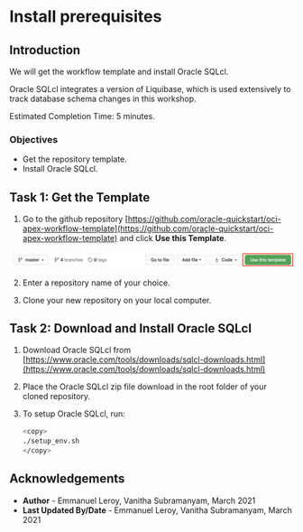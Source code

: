 # Install prerequisites

## Introduction

We will get the workflow template and install Oracle SQLcl.

Oracle SQLcl integrates a version of Liquibase, which is used extensively to track database schema changes in this workshop.

Estimated Completion Time: 5 minutes.

### Objectives

- Get the repository template.
- Install Oracle SQLcl.

## Task 1: Get the Template

1. Go to the github repository [https://github.com/oracle-quickstart/oci-apex-workflow-template](https://github.com/oracle-quickstart/oci-apex-workflow-template) and click **Use this Template**.

  ![](./images/template.png " ")

2. Enter a repository name of your choice.

3. Clone your new repository on your local computer.

## Task 2: Download and Install Oracle SQLcl

1. Download Oracle SQLcl from [https://www.oracle.com/tools/downloads/sqlcl-downloads.html](https://www.oracle.com/tools/downloads/sqlcl-downloads.html)

2. Place the Oracle SQLcl zip file download in the root folder of your cloned repository.

3. To setup Oracle SQLcl, run:

    ```bash
    <copy>
    ./setup_env.sh
    </copy>
    ```


## Acknowledgements

 - **Author** - Emmanuel Leroy, Vanitha Subramanyam, March 2021
 - **Last Updated By/Date** - Emmanuel Leroy, Vanitha Subramanyam, March 2021
